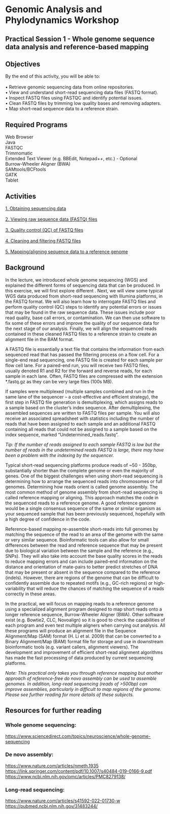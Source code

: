 # Genomic Analysis and Phylodynamics Workshop

## Practical Session 1 - Whole genome sequence data analysis and reference-based mapping


Objectives
---

By the end of this activity, you will be able to:<br>
<br>
•	Retrieve genomic sequencing data from online repositories.<br>
•	View and understand short-read sequencing data files (FASTQ format).<br>
•	Inspect FASTQ files using FASTQC and identify potential issues.<br>
•	Clean FASTQ files by trimming low quality bases and removing adapters.<br>
•	Map short-read sequence data to a reference strain.<br>


Required Programs
---

Web Browser<br>
Java <br>
FASTQC <br>
Trimmomatic <br>
Extended Text Viewer (e.g. BBEdit, Notepad++, etc.) - Optional <br>
Burrow-Wheeler Aligner (BWA) <br>
SAMtools/BCFtools <br>
GATK <br>
Tablet <br>


## Activities

[1. Obtaining sequencing data](Obtaining_sequencing_data.md)<br>
<br>
[2. Viewing raw sequence data (FASTQ) files](View_raw_sequence.md)<br>
<br>
[3. Quality control (QC) of FASTQ files](Quality_control.md)<br>
<br>
[4. Cleaning and filtering FASTQ files](cleaning_fastq.md)<br>
<br>
[5. Mapping/aligning sequence data to a reference genome](mapping.md)<br>

Background
---

In the lecture, we introduced whole genome sequencing (WGS) and explained the different forms of sequencing data that can be produced. In this exercise, we will first explore different . Next, we will view some typical WGS data produced from short-read sequencing with Illumina platforms, in the FASTQ format. We will also learn how to interrogate FASTQ files and perform quality control (QC) steps to identify any potential errors or issues that may be found in the raw sequence data. These issues include poor read quality, base call errors, or contamination. We can then use software to fix some of these errors and improve the quality of our sequence data for the next stage of our analysis. Finally, we will align the sequenced reads contained in these cleaned FASTQ files to a reference strain to create an alignment file in the BAM format.

A FASTQ file is essentially a text file that contains the information from each sequenced read that has passed the filtering process on a flow cell. For a single-end read sequencing, one FASTQ file is created for each sample per flow cell lane. For a paired-end run, you will receive two FASTQ files, usually denoted R1 and R2 for the forward and reverse reads, for each sample in each lane. Often, FASTQ files are compressed with the extension *.fastq.gz as they can be very large files (100s MB).

If samples were multiplexed (multiple samples combined and run in the same lane of the sequencer – a cost-effective and efficient strategy), the first step in FASTQ file generation is demultiplexing, which assigns reads to a sample based on the cluster’s index sequence. After demultiplexing, the assembled sequences are written to FASTQ files per sample. You will also receive an associated spreadsheet with statistics including the number of reads that have been assigned to each sample and an additional FASTQ containing all reads that could not be assigned to a sample based on the index sequence, marked “Undetermined_reads.fastq”.

*Tip: If the number of reads assigned to each sample FASTQ is low but the number of reads in the undetermined reads FASTQ is large, there may have been a problem with the indexing by the sequencer.*

Typical short-read sequencing platforms produce reads of ~50 - 350bp, substantially shorter than the complete genome or even the majority of genes. One of the biggest challenges when using short-read sequencing is determining how to arrange the sequenced reads into chromosomes or full genomes. Determining how reads orient is called genome assembly. The most common method of genome assembly from short-read sequencing is called reference mapping or aligning. This approach matches the code in the sequenced reads to a reference genome. A good reference genome would be a single consensus sequence of the same or similar organism as your sequenced sample that has been previously sequenced, hopefully with a high degree of confidence in the code.

Reference-based mapping re-assemble short-reads into full genomes by matching the sequence of the read to an area of the genome with the same or very similar sequence. Bioinformatic tools can also allow for small differences between the read and reference sequence that may be present due to biological variation between the sample and the reference (e.g., SNPs). They will also take into account the base quality scores in the reads to reduce mapping errors and can include paired-end information on the distance and orientation of mate-pairs to better predict stretches of DNA that may be present or absent in the sequence compared to the reference (indels). However, there are regions of the genome that can be difficult to confidently assemble due to repeated motifs (e.g., GC-rich regions) or high-variability that will reduce the chances of matching the sequence of a reads correctly in these areas.


In the practical, we will focus on mapping reads to a reference genome using a specialized alignment program designed to map short reads onto a longer reference sequence, Burrow-Wheeler Aligner (BWA). Other software exist (e.g. Bowtie2, CLC, Novoalign) so it is good to check the capabilities of each program and even test multiple aligners when carrying out analysis. All these programs will produce an alignment file in the Sequence Alignment/Map (SAM) format (H. Li et al. 2009) that can be converted to a Binary Alignment/Map (BAM) format file for storage and use in downstream bioinformatic tools (e.g. variant callers, alignment viewers). The development and improvement of efficient short-read alignment algorithms has made the fast processing of data produced by current sequencing platforms.

*Note: This practical only takes you through reference mapping but another approach of reference-free _do novo_ assembly can be used to assemble genomes. In addition, long-read sequencing (reads of >500bp) can improve assemblies, particularly in difficult to map regions of the genome. Please see further reading for more details of these subjects.*

## Resources for further reading

### Whole genome sequencing: <br>

https://www.sciencedirect.com/topics/neuroscience/whole-genome-sequencing <br>

### De novo assembly: <br>

https://www.nature.com/articles/nmeth.1935 <br>
https://link.springer.com/content/pdf/10.1007/s40484-019-0166-9.pdf <br>
https://www.ncbi.nlm.nih.gov/pmc/articles/PMC8279138/ <br>

### Long-read sequencing: <br>

https://www.nature.com/articles/s41592-022-01730-w <br>
https://pubmed.ncbi.nlm.nih.gov/31483244/ <br>





